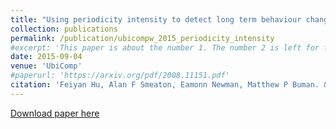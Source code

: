 ```yaml
---
title: "Using periodicity intensity to detect long term behaviour change"
collection: publications
permalink: /publication/ubicompw_2015_periodicity_intensity
#excerpt: 'This paper is about the number 1. The number 2 is left for future work.'
date: 2015-09-04
venue: 'UbiComp'
#paperurl: 'https://arxiv.org/pdf/2008.11151.pdf'
citation: 'Feiyan Hu, Alan F Smeaton, Eamonn Newman, Matthew P Buman. &quot;Using periodicity intensity to detect long term behaviour change.&quot; <i>Adjunct Proceedings of the 2015 ACM International Joint Conference on Pervasive and Ubiquitous Computing and Proceedings of the 2015 ACM International Symposium on Wearable Computers (UbiComp 2015)</i>. '
---
```

<!--- This paper is about the number 1. The number 2 is left for future work.-->
[Download paper here](http://doras.dcu.ie/20782/1/Periodograms-final.pdf)

<!--- Recommended citation: Your Name, You. (2009). "Paper Title Number 1." <i>Journal 1</i>. 1(1) .-->
